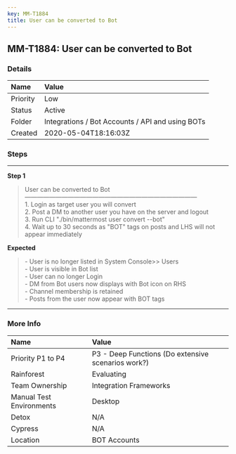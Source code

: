 ```yaml
---
key: MM-T1884
title: User can be converted to Bot
---
```


## MM-T1884: User can be converted to Bot

### Details

| Name     | Value                                            |
| :------- | :----------------------------------------------- |
| Priority | Low                                              |
| Status   | Active                                           |
| Folder   | Integrations / Bot Accounts / API and using BOTs |
| Created  | 2020-05-04T18:16:03Z                             |

### Steps

<hr/>

**Step 1**

> <article>User can be converted to Bot<br>————————————————————————————<br>1. Login as target user you will convert<br>2. Post a DM to another user you have on the server and logout<br>3. Run CLI "./bin/mattermost user convert --bot"<br>4. Wait up to 30 seconds as "BOT" tags on posts and LHS will not appear immediately&nbsp;</article>

**Expected**

> <article>- User is no longer listed in System Console&gt;&gt; Users<br />- User is visible in Bot list<br />- User can no longer Login <br />- DM from Bot users now displays with Bot icon on RHS<br />- Channel membership is retained<br />- Posts from the user now appear with BOT tags</article>

<hr/>

### More Info

| Name                     | Value                                              |
| :----------------------- | :------------------------------------------------- |
| Priority P1 to P4        | P3 - Deep Functions (Do extensive scenarios work?) |
| Rainforest               | Evaluating                                         |
| Team Ownership           | Integration Frameworks                             |
| Manual Test Environments | Desktop                                            |
| Detox                    | N/A                                                |
| Cypress                  | N/A                                                |
| Location                 | BOT Accounts                                       |
